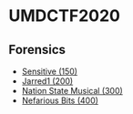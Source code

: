 # UMDCTF2020

## Forensics
- [Sensitive (150)](https://github.com/itsecgary/CTFs/tree/master/UMDCTF%202020/Sensitive)
- [Jarred1 (200)](https://github.com/itsecgary/CTFs/tree/master/UMDCTF%202020/Jarred1)
- [Nation State Musical (300)](https://github.com/itsecgary/CTFs/tree/master/UMDCTF%202020/Nation-State-Musical)
- [Nefarious Bits (400)](https://github.com/itsecgary/CTFs/tree/master/UMDCTF%202020/Nefarious-Bits)
